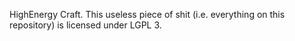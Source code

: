 ﻿HighEnergy Craft.
This useless piece of shit (i.e. everything on this repository) is licensed under LGPL 3.
